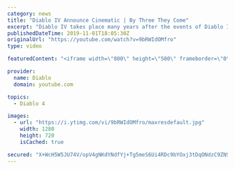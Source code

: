 ```yaml
---
category: news
title: "Diablo IV Announce Cinematic | By Three They Come"
excerpt: "Diablo IV takes place many years after the events of Diablo III, after millions have been slaughtered by the actions of the High Heavens and Burning Hells alike."
publishedDateTime: 2019-11-01T18:05:30Z
originalUrl: "https://youtube.com/watch?v=9bRWIdOMfro"
type: video

featuredContent: "<iframe width=\"800\" height=\"500\" frameborder=\"0\" src=\"https://www.youtube.com/embed/9bRWIdOMfro\" allow=\"accelerometer; autoplay; encrypted-media; gyroscope; picture-in-picture\" allowfullscreen></iframe>"

provider:
  name: Diablo
  domain: youtube.com

topics:
  - Diablo 4

images:
  - url: "https://i.ytimg.com/vi/9bRWIdOMfro/maxresdefault.jpg"
    width: 1280
    height: 720
    isCached: true

secured: "X+WcH5W5JU74V/opV4gNKdYNdfYj+Tg5meS6Ui4RDc9bYOxj3tDqONdzC9ZNSWroNJe06ykeSXx7IN7yT90Pq0whHHFxcNMizgFaBOY1ODYDtBiUQkbWgstKycun4G2NDWUwzyfhZHbhZUAgPYQXmhK1E1O1h3sSrrmzLpHBJb6bQMnbUyJECyGQIuPls2EM0EZ63N8a/hBsnZgIgqXrTxCc5yEbWj3RPJwBnTXE+Y9GiUj6jTW4y96PAJzpfv0Vt3xQ2Bio6SkvClfHiOyIS5E+JPrQfua/VJZtUfT48vadBSofxVagXmJ5LZ7ktdX1nPYo1mL3PzpDrpvyzVcumlfMFhmXuGAiVnmyghxwqno3w4LkKREhIXa29W7Xx5ruKJmTllnDld+ErV2Q1xKMor20mWG4Q5OXQnQrnyhWMLiFz0+qJoBcO2igEpIbjmoY;caxkUt8N0CP4ajrI7DQvhw=="
---
```


